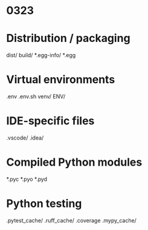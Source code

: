# 0323
# Distribution / packaging
dist/
build/
*.egg-info/
*.egg

# Virtual environments
.env
.env.sh
venv/
ENV/

# IDE-specific files
.vscode/
.idea/

# Compiled Python modules
*.pyc
*.pyo
*.pyd

# Python testing
.pytest_cache/
.ruff_cache/
.coverage
.mypy_cache/
